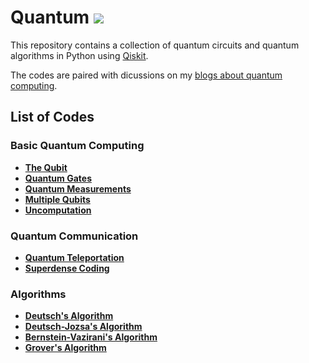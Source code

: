 # Quantum [![](https://img.shields.io/badge/python-3.7+-blue.svg)](https://www.python.org/download/releases/3.7.0/)

This repository contains a collection of quantum circuits and quantum algorithms in Python using [Qiskit](https://www.qiskit.org/).

 The codes are paired with dicussions on my [blogs about quantum computing](https://ivaniscoding.github.io/tags/quantum/). 

## List of Codes

### Basic Quantum Computing
* **[The Qubit](./Basic_Quantum/Qubit.ipynb)** 
* **[Quantum Gates](./Basic_Quantum/Quantum-Gates.ipynb)**
* **[Quantum Measurements](./Basic_Quantum/Measurements.ipynb)**
* **[Multiple Qubits](./Basic_Quantum/Multiple-Qubits.ipynb)**
* **[Uncomputation](./Basic_Quantum/Uncomputation.ipynb)**

### Quantum Communication
* **[Quantum Teleportation](./Quantum_Communication/Teleportation.ipynb)**
* **[Superdense Coding](./Quantum_Communication/Superdensecoding.ipynb)**

### Algorithms

* **[Deutsch's Algorithm](./Algorithms/Deutsch.ipynb)**
* **[Deutsch-Jozsa's Algorithm](./Algorithms/Deutsch-Jozsa.ipynb)**
* **[Bernstein-Vazirani's Algorithm](./Algorithms/Bernstein-Vazirani.ipynb)**
* **[Grover's Algorithm](./Algorithms/Grover.ipynb)**